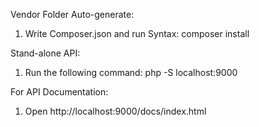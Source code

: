Vendor Folder Auto-generate:
1) Write Composer.json and run Syntax: composer install

Stand-alone API:
1) Run the following command:
	php -S localhost:9000
	
For API Documentation:
1) Open http://localhost:9000/docs/index.html


